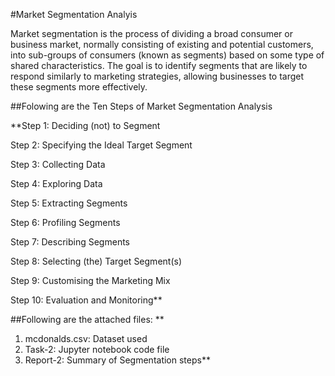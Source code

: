 #Market Segmentation Analyis

Market segmentation is the process of dividing a broad consumer or business market, normally consisting of existing and potential customers, into sub-groups of consumers (known as segments) based on some type of shared characteristics. The goal is to identify segments that are likely to respond similarly to marketing strategies, allowing businesses to target these segments more effectively.


##Folowing are the Ten Steps of Market Segmentation Analysis

**Step 1: Deciding (not) to Segment

Step 2: Specifying the Ideal Target Segment

Step 3: Collecting Data

Step 4: Exploring Data

Step 5: Extracting Segments

Step 6: Profiling Segments

Step 7: Describing Segments

Step 8: Selecting (the) Target Segment(s)

Step 9: Customising the Marketing Mix

Step 10: Evaluation and Monitoring**


##Following are the attached files:
**
1. mcdonalds.csv:
   Dataset used
2. Task-2:
   Jupyter notebook code file
3. Report-2:
   Summary of Segmentation steps**
